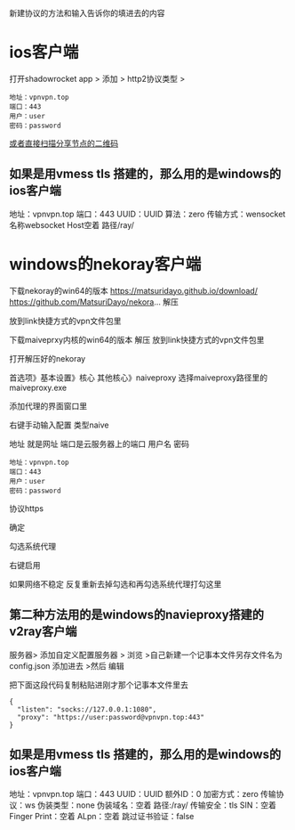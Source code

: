 新建协议的方法和输入告诉你的填进去的内容



# ios客户端
打开shadowrocket app  > 添加  > http2协议类型  > 
```
地址：vpnvpn.top
端口：443
用户：user
密码：password
```

[或者直接扫描分享节点的二维码](https://transno.com/doc/5_Xp1VsvKiy)

## 如果是用vmess tls 搭建的，那么用的是windows的ios客户端

地址：vpnvpn.top
端口：443
UUID：UUID
算法：zero
传输方式：wensocket   名称websocket  Host空着 路径/ray/

# windows的nekoray客户端
下载nekoray的win64的版本 https://matsuridayo.github.io/download/ https://github.com/MatsuriDayo/nekora...
解压

放到link快捷方式的vpn文件包里

下载maiveprxy内核的win64的版本 解压
放到link快捷方式的vpn文件包里

打开解压好的nekoray

首选项》基本设置》核心 其他核心》naiveproxy
选择maiveproxy路径里的maiveproxy.exe

添加代理的界面窗口里

右键手动输入配置
类型naive

地址 就是网址
端口是云服务器上的端口
用户名
密码
```
地址：vpnvpn.top
端口：443
用户：user
密码：password
```


协议https

确定

勾选系统代理

右键启用

如果网络不稳定
反复重新去掉勾选和再勾选系统代理打勾这里



## 第二种方法用的是windows的navieproxy搭建的v2ray客户端

服务器>  添加自定义配置服务器  > 浏览   >自己新建一个记事本文件另存文件名为config.json 添加进去  >然后 编辑

把下面这段代码复制粘贴进刚才那个记事本文件里去

```
{
  "listen": "socks://127.0.0.1:1080",
  "proxy": "https://user:password@vpnvpn.top:443"
}

```

## 如果是用vmess tls 搭建的，那么用的是windows的ios客户端

地址：vpnvpn.top
端口：443
UUID：UUID
额外ID：0
加密方式：zero
传输协议：ws
伪装类型：none
伪装域名：空着
路径:/ray/
传输安全：tls
SIN：空着
Finger Print：空着
ALpn：空着
跳过证书验证：false









